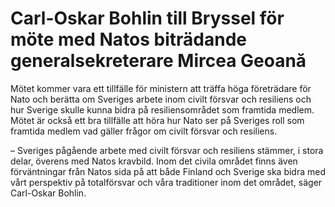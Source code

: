 # Carl-Oskar Bohlin till Bryssel för möte med Natos biträdande generalsekreterare Mircea Geoană

Mötet kommer vara ett tillfälle för ministern att träffa höga företrädare för Nato och berätta om Sveriges arbete inom civilt försvar och resiliens och hur Sverige skulle kunna bidra på resiliensområdet som framtida medlem. Mötet är också ett bra tillfälle att höra hur Nato ser på Sveriges roll som framtida medlem vad gäller frågor om civilt försvar och resiliens.


– Sveriges pågående arbete med civilt försvar och resiliens stämmer, i stora delar, överens med Natos kravbild. Inom det civila området finns även förväntningar från Natos sida på att både Finland och Sverige ska bidra med vårt perspektiv på totalförsvar och våra traditioner inom det området, säger Carl\-Oskar Bohlin.

